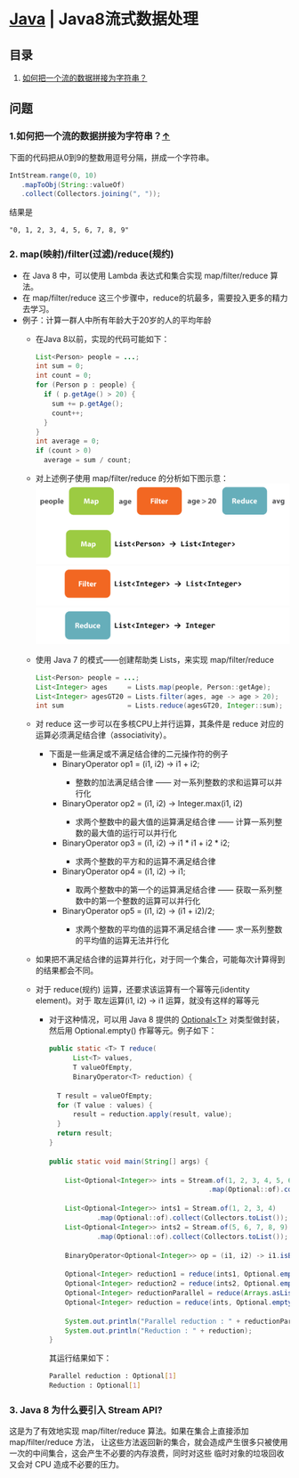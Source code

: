 # [Java](README.md) | Java8流式数据处理
## 目录
  1. [如何把一个流的数据拼接为字符串？](#join-stream)

## 问题
### 1.如何把一个流的数据拼接为字符串？<a name="join-stream"></a>[↑](#top)
下面的代码把从0到9的整数用逗号分隔，拼成一个字符串。
```java
IntStream.range(0, 10)
   .mapToObj(String::valueOf)
   .collect(Collectors.joining(", "));
```
结果是
```
"0, 1, 2, 3, 4, 5, 6, 7, 8, 9"
```

### 2. map(映射)/filter(过滤)/reduce(规约)
* 在 Java 8 中，可以使用 Lambda 表达式和集合实现 map/filter/reduce 算法。
* 在 map/filter/reduce 这三个步骤中，reduce的坑最多，需要投入更多的精力去学习。
* 例子：计算一群人中所有年龄大于20岁的人的平均年龄
  * 在Java 8以前，实现的代码可能如下：
    ```java
    List<Person> people = ...;
    int sum = 0;
    int count = 0;
    for (Person p : people) {
      if ( p.getAge() > 20) {
        sum += p.getAge();
        count++;
      }
    }
    int average = 0;
    if (count > 0)
      average = sum / count;
    ```
  * 对上述例子使用 map/filter/reduce 的分析如下图示意：
    ![map](/images/avg-age-of-people-older-than-20-map.png)
    ![filter](/images/avg-age-of-people-older-than-20-filter.png)
    ![reduce](/images/avg-age-of-people-older-than-20-reduce.png)

  * 使用 Java 7 的模式——创建帮助类 Lists，来实现 map/filter/reduce
    ```java
    List<Person> people = ...;
    List<Integer> ages     = Lists.map(people, Person::getAge);
    List<Integer> agesGT20 = Lists.filter(ages, age -> age > 20);
    int sum                = Lists.reduce(agesGT20, Integer::sum);
    ```

  * 对 reduce 这一步可以在多核CPU上并行运算，其条件是 reduce 对应的运算必须满足结合律（associativity）。
    * 下面是一些满足或不满足结合律的二元操作符的例子
      * BinaryOperator<Integer> op1 = (i1, i2) -> i1 + i2;
        * 整数的加法满足结合律 —— 对一系列整数的求和运算可以并行化
      * BinaryOperator<Integer> op2 = (i1, i2) -> Integer.max(i1, i2)
        * 求两个整数中的最大值的运算满足结合律 —— 计算一系列整数的最大值的运行可以并行化
      * BinaryOperator<Integer> op3 = (i1, i2) -> i1 * i1 + i2 * i2;
        * 求两个整数的平方和的运算不满足结合律
      * BinaryOperator<Integer> op4 = (i1, i2) -> i1;
        * 取两个整数中的第一个的运算满足结合律 —— 获取一系列整数中的第一个整数的运算可以并行化
      * BinaryOperator<Integer> op5 = (i1, i2) -> (i1 + i2)/2;
        * 求两个整数的平均值的运算不满足结合律 —— 求一系列整数的平均值的运算无法并行化
  * 如果把不满足结合律的运算并行化，对于同一个集合，可能每次计算得到的结果都会不同。
  * 对于 reduce(规约) 运算，还要求该运算有一个幂等元(identity element)。对于 取左运算(i1, i2) -> i1 运算，就没有这样的幂等元
    * 对于这种情况，可以用 Java 8 提供的 [Optional\<T\>](https://docs.oracle.com/en/java/javase/11/docs/api/java.base/java/util/Optional.html) 对类型做封装，然后用 Optional.empty() 作幂等元。例子如下：
      ```java
      public static <T> T reduce(
            List<T> values,
            T valueOfEmpty,
            BinaryOperator<T> reduction) {

        T result = valueOfEmpty;
        for (T value : values) {
            result = reduction.apply(result, value);
        }
        return result;
      }

      public static void main(String[] args) {

          List<Optional<Integer>> ints = Stream.of(1, 2, 3, 4, 5, 6, 7, 8, 9)
                                              .map(Optional::of).collect(Collectors.toList());

          List<Optional<Integer>> ints1 = Stream.of(1, 2, 3, 4)
                  .map(Optional::of).collect(Collectors.toList());
          List<Optional<Integer>> ints2 = Stream.of(5, 6, 7, 8, 9)
                  .map(Optional::of).collect(Collectors.toList());

          BinaryOperator<Optional<Integer>> op = (i1, i2) -> i1.isEmpty() ? i2 : i1;

          Optional<Integer> reduction1 = reduce(ints1, Optional.empty(), op);
          Optional<Integer> reduction2 = reduce(ints2, Optional.empty(), op);
          Optional<Integer> reductionParallel = reduce(Arrays.asList(reduction1, reduction2),   Optional.empty(), op);
          Optional<Integer> reduction = reduce(ints, Optional.empty(), op);

          System.out.println("Parallel reduction : " + reductionParallel);
          System.out.println("Reduction : " + reduction);
      }
      ```
      其运行结果如下：
      ```bash
      Parallel reduction : Optional[1]
      Reduction : Optional[1]
      ```

### 3. Java 8 为什么要引入 Stream API?
这是为了有效地实现 map/filter/reduce 算法。如果在集合上直接添加 map/filter/reduce 方法，
让这些方法返回新的集合，就会造成产生很多只被使用一次的中间集合，这会产生不必要的内存浪费，同时对这些
临时对象的垃圾回收又会对 CPU 造成不必要的压力。